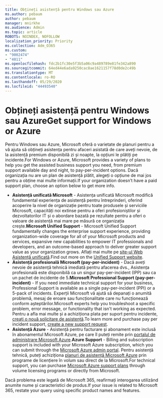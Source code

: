 ```yaml
---
title: Obțineți asistență pentru Windows sau Azure
ms.author: pebaum
author: pebaum
manager: mnirkhe
ms.audience: Admin
ms.topic: article
ROBOTS: NOINDEX, NOFOLLOW
localization_priority: Priority
ms.collection: Adm_O365
ms.custom:
- "9002474"
- "4811"
ms.openlocfilehash: fdc2b1fc30e5f3b5a06c9a489789e81fe342a890
ms.sourcegitcommit: 64ed44e6ada9250cac8ae1621157f78d0de2c49b
ms.translationtype: MT
ms.contentlocale: ro-RO
ms.lasthandoff: 05/29/2020
ms.locfileid: "44493540"
---
```

# <a name="get-support-for-windows-or-azure"></a><span data-ttu-id="90525-102">Obțineți asistență pentru Windows sau Azure</span><span class="sxs-lookup"><span data-stu-id="90525-102">Get support for Windows or Azure</span></span>

<span data-ttu-id="90525-103">Pentru Windows sau Azure, Microsoft oferă o varietate de planuri pentru a vă ajuta să obțineți asistența pentru afaceri asistată de care aveți nevoie, de la asistență premium disponibilă zi și noapte, la opțiuni le plătiți pe incidente.</span><span class="sxs-lookup"><span data-stu-id="90525-103">For Windows or Azure, Microsoft provides a variety of plans to help you get the assisted business support you need, from premium support available day and night, to pay-per-incident options.</span></span> <span data-ttu-id="90525-104">Dacă organizația nu are un plan de asistență plătit, alegeți o opțiune de mai jos pentru a obține mai multe informații.</span><span class="sxs-lookup"><span data-stu-id="90525-104">If your organization doesn’t have a paid support plan, choose an option below to get more info.</span></span>

- <span data-ttu-id="90525-105">**Asistență unificată Microsoft** - Asistența unificată Microsoft modifică fundamental experiența de asistență pentru întreprinderi, oferind acoperire la nivel de organizație pentru toate produsele și serviciile Microsoft, capacități noi extinse pentru a oferi profesioniștilor și dezvoltatorilor IT și o abordare bazată pe rezultate pentru a oferi o valoare de asistență mai mare pe măsură ce organizația crește.</span><span class="sxs-lookup"><span data-stu-id="90525-105">**Microsoft Unified Support** - Microsoft Unified Support fundamentally changes the enterprise support experience, providing organization-wide coverage for all of your Microsoft products and services, expansive new capabilities to empower IT professionals and developers, and an outcome-based approach to deliver greater support value as your organization grows.</span></span> <span data-ttu-id="90525-106">Aflați mai multe pe [site-ul Web Asistență unificată](https://aka.ms/unified-support).</span><span class="sxs-lookup"><span data-stu-id="90525-106">Find out more on the [Unified Support website](https://aka.ms/unified-support).</span></span>
- <span data-ttu-id="90525-107">**Asistență profesională Microsoft (pay-per-incident)** - Dacă aveți nevoie de asistență tehnică imediată pentru afacerea dvs., Asistența profesională este disponibilă ca un singur pay-per-incident (IPP) sau ca un pachet de incidente de 5.</span><span class="sxs-lookup"><span data-stu-id="90525-107">**Microsoft Professional Support (pay-per-incident)** - If you need immediate technical support for your business, Professional Support is available as a single pay-per-incident (PPI) or a 5-pack of incidents.</span></span> <span data-ttu-id="90525-108">Experții Microsoft vă ajută să depanați o anumită problemă, mesaj de eroare sau funcționalitate care nu funcționează conform așteptărilor.</span><span class="sxs-lookup"><span data-stu-id="90525-108">Microsoft experts help you troubleshoot a specific problem, error message, or functionality that isn't working as expected.</span></span> <span data-ttu-id="90525-109">Pentru a afla mai multe și a achiziționa plata per suport pentru incidente, [creați o nouă solicitare de asistență](https://support.microsoft.com/supportforbusiness/productselection).</span><span class="sxs-lookup"><span data-stu-id="90525-109">To learn more and purchase pay per incident support, [create a new support request](https://support.microsoft.com/supportforbusiness/productselection).</span></span>
- <span data-ttu-id="90525-110">**Asistență Azure** - Asistență pentru facturare și abonament este inclusă în abonamentul Microsoft Azure, pe care îl puteți remite prin [portalul de administrare Microsoft Azure](https://portal.azure.com/).</span><span class="sxs-lookup"><span data-stu-id="90525-110">**Azure Support** - Billing and subscription support is included with your Microsoft Azure subscription, which you can submit through the [Microsoft Azure admin portal](https://portal.azure.com/).</span></span> <span data-ttu-id="90525-111">Pentru asistență tehnică, puteți achiziționa [planuri de asistență Microsoft Azure](https://azure.microsoft.com/support/plans/) prin programe de licențiere în volum sau direct de la Microsoft.</span><span class="sxs-lookup"><span data-stu-id="90525-111">For technical support, you can purchase [Microsoft Azure support plans](https://azure.microsoft.com/support/plans/) through volume licensing programs or directly from Microsoft.</span></span>

<span data-ttu-id="90525-112">Dacă problema este legată de Microsoft 365, reafirmați interogarea utilizând anumite nume și caracteristici de produs.</span><span class="sxs-lookup"><span data-stu-id="90525-112">If your issue is related to Microsoft 365, restate your query using specific product names and features.</span></span>

